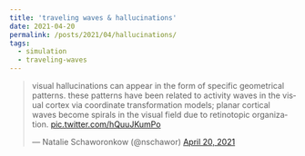 ```yaml
---
title: 'traveling waves & hallucinations'
date: 2021-04-20
permalink: /posts/2021/04/hallucinations/
tags:
  - simulation
  - traveling-waves
---
```

<blockquote class="twitter-tweet"><p lang="en" dir="ltr">visual hallucinations can appear in the form of specific geometrical patterns. these patterns have been related to activity waves in the visual cortex via coordinate transformation models; planar cortical waves become spirals in the visual field due to retinotopic organization. <a href="https://t.co/hQuuJKumPo">pic.twitter.com/hQuuJKumPo</a></p>&mdash; Natalie Schaworonkow (@nschawor) <a href="https://twitter.com/nschawor/status/1384401461128228869?ref_src=twsrc%5Etfw">April 20, 2021</a></blockquote>
